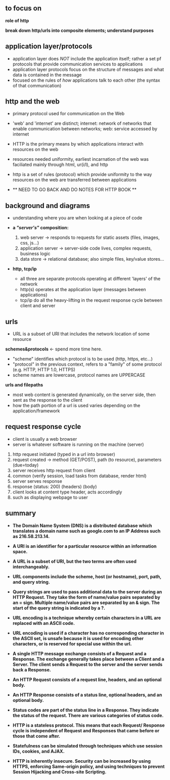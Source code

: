 ## **to focus on**

**role of http**

**break down http/urls into composite elements; understand purposes**


## **application layer/protocols**
- application layer does *NOT* include the application itself; rather a set pf protocols that provide communication services to applications
- application layer protocols focus on the structure of messages and what data is contained in the message
- focused on the rules of *how* applications talk to each other (the syntax of that communication)

## **http and the web**
- primary protocol used for communication on the Web
- 'web' and 'internet' are distinct; internet: network of networks that enable communication between networks; web: service accessed by internet
- HTTP is the primary means by which applications interact with resources on the web
- resources needed uniformity, earliest incarnation of the web was faciliated mainly through html, ur(i/l), and http
- http is a set of rules (protocol) which provide uniformity to the way resources on the web are transferred between applications


- ** NEED TO GO BACK AND DO NOTES FOR HTTP BOOK **


## **background and diagrams**
- understanding where you are when looking at a piece of code
- **a *"server's"* composition:**
  1. web server -> responds to requests for static assets (files, images, css, js...)
  2. application server -> server-side code lives, complex requests, business logic
  3. data store -> relational database; also simple files, key/value stores...

- **http, tcp/ip**
  - all three are separate protocols operating at different 'layers' of the network
  - http(s) operates at the application layer (messages between applications)
  - tcp/ip do all the heavy-lifting in the request response cycle between client and server

## **urls**
- URL is a subset of URI that includes the network location of some resource

**schemes&protocols** <- spend more time here.
- "scheme" identifies which protocol is to be used (http, https, etc...)
- "protocol" in the previous context, refers to a "family" of some protocol (e.g. HTTP, HTTP 1.0, HTTPS)
- scheme names are lowercase, protocol names are UPPERCASE

**urls and filepaths**
- most web content is generated dynamically, on the server side, then sent as the response to the client
- how the path portion of a url is used varies depending on the application/framework

## **request response cycle**
- client is usually a web browser
- server is whatever software is running on the machine (server)

1. http request initiated (typed in a url into browser)
2. request created -> method (GET/POST), path (to resource), parameters (due=today)
3. server receives http request from client
4. common (verify session, load tasks from database, render html)
5. server serves response
6. response (status: 200) (headers) (body)
7. client looks at content type header, acts accordingly
8. such as displaying webpage to user



## **summary**

- **The Domain Name System (DNS) is a distributed database which translates a domain name such as google.com to an IP Address such as 216.58.213.14.**

- **A URI is an identifier for a particular resource within an information space.**
- **A URL is a subset of URI, but the two terms are often used interchangeably.**
- **URL components include the scheme, host (or hostname), port, path, and query string.**
- **Query strings are used to pass additional data to the server during an HTTP Request. They take the form of name/value pairs separated by an = sign. Multiple name/value pairs are separated by an & sign. The start of the query string is indicated by a ?.**
- **URL encoding is a technique whereby certain characters in a URL are replaced with an ASCII code.**
- **URL encoding is used if a character has no corresponding character in the ASCII set, is unsafe because it is used for encoding other characters, or is reserved for special use within the url.**
- **A single HTTP message exchange consists of a Request and a Response. The exchange generally takes place between a Client and a Server. The client sends a Request to the server and the server sends back a Response.**
- **An HTTP Request consists of a request line, headers, and an optional body.**
- **An HTTP Response consists of a status line, optional headers, and an optional body.**
- **Status codes are part of the status line in a Response. They indicate the status of the request. There are various categories of status code.**
- **HTTP is a stateless protocol. This means that each Request/ Response cycle is independent of Request and Responses that came before or those that come after.**
- **Statefulness can be simulated through techniques which use session IDs, cookies, and AJAX.**
- **HTTP is inherently insecure. Security can be increased by using HTTPS, enforcing Same-origin policy, and using techniques to prevent Session Hijacking and Cross-site Scripting.**

